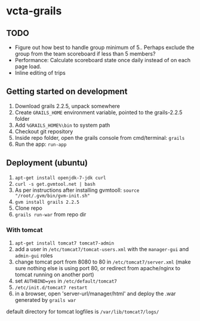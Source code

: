 vcta-grails
===========

## TODO

- Figure out how best to handle group minimum of 5.. Perhaps exclude the group from the team scoreboard if less than 5 members?
- Performance: Calculate scoreboard state once daily instead of on each page load.
- Inline editing of trips

## Getting started on development

1. Download grails 2.2.5, unpack somewhere
2. Create `GRAILS_HOME` environment variable, pointed to the grails-2.2.5 folder
3. Add `%GRAILS_HOME%\bin` to system path
4. Checkout git repository
5. Inside repo folder, open the grails console from cmd/terminal: `grails`
6. Run the app: `run-app`

## Deployment (ubuntu)

1. `apt-get install openjdk-7-jdk curl`
2. `curl -s get.gvmtool.net | bash`
3. As per instructions after installing gvmtooll: `source "/root/.gvm/bin/gvm-init.sh"`
4. `gvm install grails 2.2.5`
5. Clone repo
6. `grails run-war` from repo dir

### With tomcat

1. `apt-get install tomcat7 tomcat7-admin`
2. add a user in `/etc/tomcat7/tomcat-users.xml` with the `manager-gui` and `admin-gui` roles
3. change tomcat port from 8080 to 80 in `/etc/tomcat7/server.xml` (make sure nothing else is using port 80, or redirect from apache/nginx to tomcat running on another port)
4. set `AUTHBIND=yes` in `/etc/default/tomcat7`
5. `/etc/init.d/tomcat7 restart`
6. in a browser, open 'server-url/manager/html' and deploy the .war generated by `grails war`

default directory for tomcat logfiles is `/var/lib/tomcat7/logs/`
